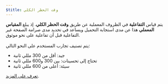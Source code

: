 ```yaml
---
$title: وقت الحظر الكلي
---
```


يتم قياس **التفاعلية** في الظروف المعملية عن طريق **وقت الحظر الكلي**. إذ يبلغ **المقياس المعملي** هذا عن مدى استجابة التحميل ويساعد في تحديد مدى صرامة الصفحة غير التفاعلية قبل أن تفاعلية على نحو موثوق. <br><br> يتم تصنيف تجارب المستخدم على النحو التالي:

- جيد: أقل من 300 مللي ثانية
- تحتاج إلى تحسينات: بين 300 و600 مللي ثانية
- سيئة: أعلى من 600 مللي ثانية

[تعرف على المزيد](http://web.dev/tbt).
